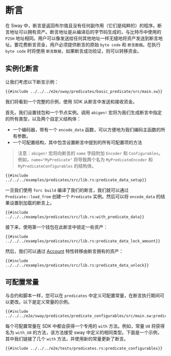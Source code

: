 # 断言

在 Sway 中，断言是返回布尔值且没有任何副作用（它们是纯粹的）的程序。断言地址可以拥有资产。断言地址是从编译后的字节码生成的，与比特币中使用的 `P2SH` 地址相同。用户可以像发送给任何其他地址一样无缝地将资产发送到断言地址。要花费断言资金，用户必须提供断言的原始 `byte code` 和 `断言数据`。在执行 `byte code` 时将使用 `断言数据`，如果断言成功验证，则可以转移资金。

## 实例化断言

让我们考虑以下断言示例：

```rust,ignore
{{#include ../../../e2e/sway/predicates/basic_predicate/src/main.sw}}
```

我们将看到一个完整的示例，使用 SDK 从断言中发送和接收资金。

首先，我们设置钱包和一个节点实例。调用 `abigen!` 宏将为我们生成断言中指定的所有类型，以及两个自定义结构体：

- 一个编码器，带有一个 `encode_data` 函数，可以方便地为我们编码主函数的所有参数。
- 一个可配置结构，其中包含设置断言中提到的所有可配置项的方法

> 注意：`abigen!` 宏将向断言的 `name` 字段附加 `Encoder` 和 `Configurables`。例如，`name="MyPredicate"` 将导致两个名为 `MyPredicateEncoder` 和 `MyPredicateConfigurables` 的结构体。

```rust,ignore
{{#include ../../../examples/predicates/src/lib.rs:predicate_data_setup}}
```

一旦我们使用 `forc build` 编译了我们的断言，我们就可以通过 `Predicate::load_from` 创建一个 `Predicate` 实例。然后可以将 `encode_data` 的结果设置到加载的断言上。

```rust,ignore
{{#include ../../../examples/predicates/src/lib.rs:with_predicate_data}}
```

接下来，使用第一个钱包在此断言中锁定一些资产：

```rust,ignore
{{#include ../../../examples/predicates/src/lib.rs:predicate_data_lock_amount}}
```

然后，我们可以通过 [Account](../accounts.md) 特性转移由断言拥有的资产：

```rust,ignore
{{#include ../../../examples/predicates/src/lib.rs:predicate_data_unlock}}
```

## 可配置常量

与合约和脚本一样，您可以在 `predicates` 中定义可配置常量，在断言执行期间可以更改。以下是定义常量的示例。

```rust,ignore
{{#include ../../../e2e/sway/predicates/predicate_configurables/src/main.sw:predicate_configurables}}
```

每个可配置常量在 SDK 中都会获得一个专用的 `with` 方法。例如，常量 `U8` 将获得名为 `with_U8` 的方法，该方法接受 sway 中定义的相同类型。下面是一个示例，其中我们链接了几个 `with` 方法，并使用新的常量更新了断言。

```rust,ignore
{{#include ../../../e2e/tests/predicates.rs:predicate_configurables}}
```
